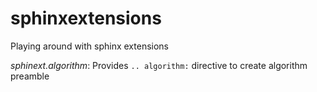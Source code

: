 sphinxextensions
================

Playing around with sphinx extensions

*sphinext.algorithm*: Provides `.. algorithm:` directive to create algorithm preamble
